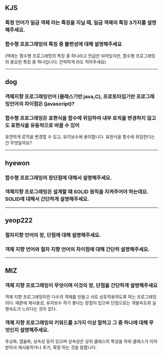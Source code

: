 ## KJS

### 특정 언어가 일급 객체 라는 특징을 지닐 때, 일급 객체의 특징 3가지를 설명해주세요.



### 함수형 프로그래밍의 특징 중 불변성에 대해 설명해주세요
(책에는 함수형 프로그래밍의 특징 중 하나라고 언급만 되어있지만, 함수형 프로그래밍의 중요한 특징 중 하나입니다. 간략하게 라도 적어주세요)



---

## dog

### 객체지향 프로그래밍언어 (클래스기반 java,C), 프로토타입기반 프로그래밍언어의 차이점은 (javascript)?



### 함수형 프로그래밍은 표현식을 함수에 위임하여 내부 로직을 변경하지 않고도 표현식을 유동적으로 바꿀 수 있어
유연하게 로직을 변경할 수 있고, 유지보수에 용이합니다. 표현식을 함수에 위임한다는건 무엇일까요?



---

## hyewon

### 함수형 프로그래밍의 장단점에 대해서 설명해주세요.



### 객체지향 프로그래밍은 설계할 때 SOLID 원칙을 지켜주어야 하는데요. SOLID에 대해서 간단하게 설명해주세요.



---

## yeop222

### 절차지향 언어의 장, 단점에 대해 설명해주세요.



### 객체 지향 언어와 절차 지향 언어의 차이점에 대해 간단히 설명해주세요.




---

## MIZ

### 객체 지향 프로그래밍이 무엇이며 이것의 장, 단점을 간단하게 설명해주세요

객체 지향 프로그래밍이란 다수의 객체를 만들고 서로 상호작용하도록 하는 프로그래밍이다. 때문에 재사용성, 유지보수 하기 
좋다는 장점이 있으며 단점으로는 개발속도와 실행속도가 느리다는 것이 있다.

### 객체 지향 프로그래밍의 키워드를 3가지 이상 말하고 그 중 하나에 대해 무엇인지 설명해주세요.

추상화, 캡슐화, 상속성 등이 있으며 상속성은 상위 클래스의 특성을 하위 클래스가 이어받아서 재사용하거나 추가, 확장
하는 것을 말합니다.
